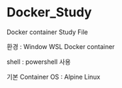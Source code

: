 # Docker_Study
Docker container Study File 

환경 : Window WSL Docker container 

shell : powershell 사용

기본 Container OS : Alpine Linux

